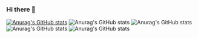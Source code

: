 ### Hi there 👋

<!--
**Arino130/Arino130** is a ✨ _special_ ✨ repository because its `README.md` (this file) appears on your GitHub profile.

Here are some ideas to get you started:

- 🔭 I’m currently working on ...
- 🌱 I’m currently learning ...
- 👯 I’m looking to collaborate on ...
- 🤔 I’m looking for help with ...
- 💬 Ask me about ...
- 📫 How to reach me: ...
- 😄 Pronouns: ...
- ⚡ Fun fact: ...
-->
[![Anurag's GitHub stats](https://github-readme-stats.vercel.app/api?username=arino130)](https://github.com/anuraghazra/github-readme-stats)
![Anurag's GitHub stats](https://github-readme-stats.vercel.app/api?username=arino130&hide=contribs,prs)
![Anurag's GitHub stats](https://github-readme-stats.vercel.app/api?username=arino130&count_private=true)
![Anurag's GitHub stats](https://github-readme-stats.vercel.app/api?username=arino130&show_icons=true)
![Anurag's GitHub stats](https://github-readme-stats.vercel.app/api?username=arino130&show_icons=true&theme=radical)





